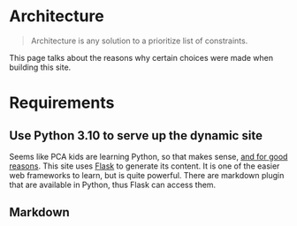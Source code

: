 # Architecture

> Architecture is any solution to a prioritize list of constraints.

This page talks about the reasons why certain choices were made when building this site.

# Requirements

## Use Python 3.10 to serve up the dynamic site
Seems like PCA kids are learning Python, so that makes sense, [and for good reasons](subjects/python). This site uses [Flask](/subjects/flask) to generate its content. It is one of the easier web frameworks to learn, but is quite powerful. There are markdown plugin that are available in Python, thus Flask can access them.

## Markdown

